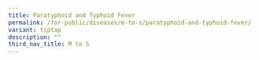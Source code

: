 ```yaml
---
title: Paratyphoid and Typhoid Fever
permalink: /for-public/diseases/m-to-s/paratyphoid-and-typhoid-fever/
variant: tiptap
description: ""
third_nav_title: M to S
---
```

